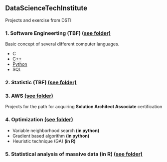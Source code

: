 ## DataScienceTechInstitute
Projects and exercise from DSTI

### 1. Software Engineerting (TBF) [(see folder)](https://github.com/Yuhsuant1994/DataScienceTechInstitute/tree/master/SoftwareEngineering)

Basic concept of several different computer languages.

   * C
   * [C++](https://github.com/Yuhsuant1994/DataScienceTechInstitute/tree/master/SoftwareEngineering/CPP_1_Class%20inheritance)
   * [Python](https://github.com/Yuhsuant1994/DataScienceTechInstitute/tree/master/SoftwareEngineering/Python) 
   * SQL

### 2. Statistic (TBF) [(see folder)](https://github.com/Yuhsuant1994/DataScienceTechInstitute/tree/master/Statistic)

### 3. AWS [(see folder)](https://github.com/Yuhsuant1994/DataScienceTechInstitute/tree/master/AWS)

Projects for the path for acquiring **Solution Architect Associate** certification

### 4. Optimization [(see folder)](https://github.com/Yuhsuant1994/DataScienceTechInstitute/tree/master/Optimization)

   * Variable neighborhood search **(in python)**
   * Gradient based algorithm **(in python)**
   * Heuristic technique (GA) **(in R)**

### 5. Statistical analysis of massive data **(in R)** [(see folder)](https://github.com/Yuhsuant1994/DataScienceTechInstitute/tree/master/Statistical%20analysis%20of%20massive%20data)


